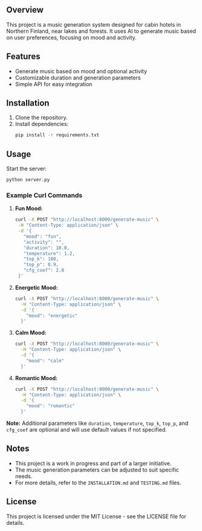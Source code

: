 ## Overview

This project is a music generation system designed for cabin hotels in Northern Finland, near lakes and forests. It uses AI to generate music based on user preferences, focusing on mood and activity.

## Features

- Generate music based on mood and optional activity
- Customizable duration and generation parameters
- Simple API for easy integration

## Installation

1. Clone the repository.
2. Install dependencies:
   ```bash
   pip install -r requirements.txt
   ```

## Usage

Start the server:
```bash
python server.py
```

### Example Curl Commands

1. **Fun Mood:**
   ```bash
   curl -X POST "http://localhost:8000/generate-music" \
    -H "Content-Type: application/json" \
    -d '{
      "mood": "fun",
      "activity": "",
      "duration": 10.0,
      "temperature": 1.2,
      "top_k": 100,
      "top_p": 0.9,
      "cfg_coef": 2.0
    }'
   ```

2. **Energetic Mood:**
   ```bash
   curl -X POST "http://localhost:8000/generate-music" \
     -H "Content-Type: application/json" \
     -d '{
       "mood": "energetic"
     }'
   ```

3. **Calm Mood:**
   ```bash
   curl -X POST "http://localhost:8000/generate-music" \
     -H "Content-Type: application/json" \
     -d '{
       "mood": "calm"
     }'
   ```

4. **Romantic Mood:**
   ```bash
   curl -X POST "http://localhost:8000/generate-music" \
     -H "Content-Type: application/json" \
     -d '{
       "mood": "romantic"
     }'
   ```

**Note:** Additional parameters like `duration`, `temperature`, `top_k`, `top_p`, and `cfg_coef` are optional and will use default values if not specified.

## Notes

- This project is a work in progress and part of a larger initiative.
- The music generation parameters can be adjusted to suit specific needs.
- For more details, refer to the `INSTALLATION.md` and `TESTING.md` files.

## License

This project is licensed under the MIT License - see the LICENSE file for details. 